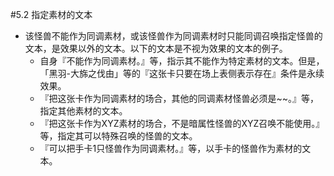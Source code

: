 #5.2        指定素材的文本
* 该怪兽不能作为同调素材，或该怪兽作为同调素材时只能同调召唤指定怪兽的文本，是效果以外的文本。以下的文本是不视为效果的文本的例子。
    * 自身『不能作为同调素材。』等，指示其不能作为特定素材的文本。但是，「黑羽-大旆之伐由」等的『这张卡只要在场上表侧表示存在』条件是永续效果。
    * 『把这张卡作为同调素材的场合，其他的同调素材怪兽必须是~~。』等，指定其他素材的文本。
    * 『把这张卡作为XYZ素材的场合，不是暗属性怪兽的XYZ召唤不能使用。』等，指定其可以特殊召唤的怪兽的文本。
    * 『可以把手卡1只怪兽作为同调素材。』等，以手卡的怪兽作为素材的文本。
